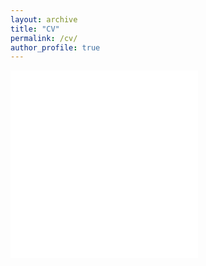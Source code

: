 ```yaml
---
layout: archive
title: "CV"
permalink: /cv/
author_profile: true
---
```

<embed src="SaraMoshtari_Resume_Sep2021.pdf" type="application/pdf">
<embed src="/SaraMoshtari_Resume_Sep2021.pdf" type="application/pdf">
